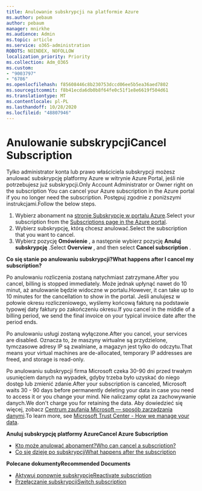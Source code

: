 ```yaml
---
title: Anulowanie subskrypcji na platformie Azure
ms.author: pebaum
author: pebaum
manager: mnirkhe
ms.audience: Admin
ms.topic: article
ms.service: o365-administration
ROBOTS: NOINDEX, NOFOLLOW
localization_priority: Priority
ms.collection: Adm_O365
ms.custom:
- "9003797"
- "6786"
ms.openlocfilehash: f85608446c8b230753dccd06ee5b5ea36aed7802
ms.sourcegitcommit: f8b41ecda6db0b8f64fe0c51f1e8e6619f504d61
ms.translationtype: MT
ms.contentlocale: pl-PL
ms.lasthandoff: 10/28/2020
ms.locfileid: "48807946"
---
```

# <a name="cancel-subscription"></a><span data-ttu-id="ae5f3-102">Anulowanie subskrypcji</span><span class="sxs-lookup"><span data-stu-id="ae5f3-102">Cancel Subscription</span></span>

<span data-ttu-id="ae5f3-103">Tylko administrator konta lub prawo właściciela subskrypcji możesz anulować subskrypcję platformy Azure w witrynie Azure Portal, jeśli nie potrzebujesz już subskrypcji.</span><span class="sxs-lookup"><span data-stu-id="ae5f3-103">Only Account Administrator or Owner right on the subscription You can cancel your Azure subscription in the Azure portal if you no longer need the subscription.</span></span> <span data-ttu-id="ae5f3-104">Postępuj zgodnie z poniższymi instrukcjami.</span><span class="sxs-lookup"><span data-stu-id="ae5f3-104">Follow the below steps.</span></span>

1. <span data-ttu-id="ae5f3-105">Wybierz abonament na [stronie Subskrypcje w portalu Azure](https://portal.azure.com/#blade/Microsoft_Azure_Billing/SubscriptionsBlade).</span><span class="sxs-lookup"><span data-stu-id="ae5f3-105">Select your subscription from the [Subscriptions page in the Azure portal](https://portal.azure.com/#blade/Microsoft_Azure_Billing/SubscriptionsBlade).</span></span>
2. <span data-ttu-id="ae5f3-106">Wybierz subskrypcję, którą chcesz anulować.</span><span class="sxs-lookup"><span data-stu-id="ae5f3-106">Select the subscription that you want to cancel.</span></span>
3. <span data-ttu-id="ae5f3-107">Wybierz pozycję **Omówienie** , a następnie wybierz pozycję **Anuluj subskrypcję** .</span><span class="sxs-lookup"><span data-stu-id="ae5f3-107">Select **Overview** , and then select **Cancel subscription** .</span></span>

<span data-ttu-id="ae5f3-108">**Co się stanie po anulowaniu subskrypcji?**</span><span class="sxs-lookup"><span data-stu-id="ae5f3-108">**What happens after I cancel my subscription?**</span></span>

<span data-ttu-id="ae5f3-109">Po anulowaniu rozliczenia zostaną natychmiast zatrzymane.</span><span class="sxs-lookup"><span data-stu-id="ae5f3-109">After you cancel, billing is stopped immediately.</span></span> <span data-ttu-id="ae5f3-110">Może jednak upłynąć nawet do 10 minut, aż anulowanie będzie widoczne w portalu.</span><span class="sxs-lookup"><span data-stu-id="ae5f3-110">However, it can take up to 10 minutes for the cancellation to show in the portal.</span></span> <span data-ttu-id="ae5f3-111">Jeśli anulujesz w połowie okresu rozliczeniowego, wyślemy końcową fakturę na podstawie typowej daty faktury po zakończeniu okresu.</span><span class="sxs-lookup"><span data-stu-id="ae5f3-111">If you cancel in the middle of a billing period, we send the final invoice on your typical invoice date after the period ends.</span></span>

<span data-ttu-id="ae5f3-112">Po anulowaniu usługi zostaną wyłączone.</span><span class="sxs-lookup"><span data-stu-id="ae5f3-112">After you cancel, your services are disabled.</span></span> <span data-ttu-id="ae5f3-113">Oznacza to, że maszyny wirtualne są przydzielone, tymczasowe adresy IP są zwalniane, a magazyn jest tylko do odczytu.</span><span class="sxs-lookup"><span data-stu-id="ae5f3-113">That means your virtual machines are de-allocated, temporary IP addresses are freed, and storage is read-only.</span></span>

<span data-ttu-id="ae5f3-114">Po anulowaniu subskrypcji firma Microsoft czeka 30-90 dni przed trwałym usunięciem danych na wypadek, gdyby trzeba było uzyskać do niego dostęp lub zmienić zdanie.</span><span class="sxs-lookup"><span data-stu-id="ae5f3-114">After your subscription is canceled, Microsoft waits 30 - 90 days before permanently deleting your data in case you need to access it or you change your mind.</span></span> <span data-ttu-id="ae5f3-115">Nie naliczamy opłat za zachowywanie danych.</span><span class="sxs-lookup"><span data-stu-id="ae5f3-115">We don't charge you for retaining the data.</span></span> <span data-ttu-id="ae5f3-116">Aby dowiedzieć się więcej, zobacz [Centrum zaufania Microsoft — sposób zarządzania danymi](https://go.microsoft.com/fwLink/p/?LinkID=822930&clcid=0x409).</span><span class="sxs-lookup"><span data-stu-id="ae5f3-116">To learn more, see [Microsoft Trust Center - How we manage your data](https://go.microsoft.com/fwLink/p/?LinkID=822930&clcid=0x409).</span></span>

<span data-ttu-id="ae5f3-117">**Anuluj subskrypcję platformy Azure**</span><span class="sxs-lookup"><span data-stu-id="ae5f3-117">**Cancel Azure Subscription**</span></span>

- [<span data-ttu-id="ae5f3-118">Kto może anulować abonament?</span><span class="sxs-lookup"><span data-stu-id="ae5f3-118">Who can cancel a subscription?</span></span>](https://docs.microsoft.com/azure/billing/billing-how-to-cancel-azure-subscription?WT.mc_id=Portal-Microsoft_Azure_Support#who-can-cancel-a-subscription)
- [<span data-ttu-id="ae5f3-119">Co się dzieje po subskrypcji</span><span class="sxs-lookup"><span data-stu-id="ae5f3-119">What happens after the subscription</span></span>](https://docs.microsoft.com/azure/billing/billing-how-to-cancel-azure-subscription?WT.mc_id=Portal-Microsoft_Azure_Support#what-happens-after-i-cancel-my-subscription)

<span data-ttu-id="ae5f3-120">**Polecane dokumenty**</span><span class="sxs-lookup"><span data-stu-id="ae5f3-120">**Recommended Documents**</span></span>

- [<span data-ttu-id="ae5f3-121">Aktywuj ponownie subskrypcję</span><span class="sxs-lookup"><span data-stu-id="ae5f3-121">Reactivate subscription</span></span>](https://docs.microsoft.com/azure/billing/billing-how-to-cancel-azure-subscription?WT.mc_id=Portal-Microsoft_Azure_Support#reactivate-subscription)
- [<span data-ttu-id="ae5f3-122">Przełączanie subskrypcji</span><span class="sxs-lookup"><span data-stu-id="ae5f3-122">Switch subscription</span></span>](https://docs.microsoft.com/azure/billing/billing-how-to-switch-azure-offer?WT.mc_id=Portal-Microsoft_Azure_Support)